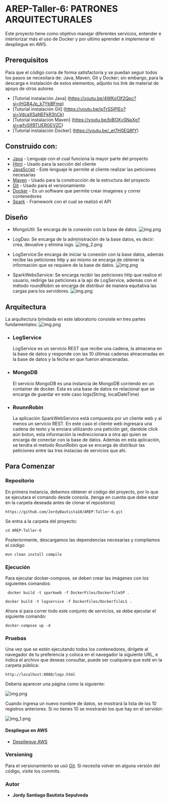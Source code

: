 # AREP-Taller-6: PATRONES ARQUITECTURALES

Este proyecto tiene como objetivo manejar diferentes servicios, entender e interiorizar más el uso de Docker y por ultimo aprender e implemenar el despliegue en AWS.


## Prerequisitos

Para que el código corra de forma satisfactoria y se puedan seguir todos los pasos se necesitara de: Java, Maven, Git y Docker; sin embargo,  para la descarga e instalación de estos elementos, adjunto los link de material de apoyo de otros autores

* [Tutorial instalación Java] (https://youtu.be/4WKo13f2Qpc?si=lHG84Jp_k7YbBFmp)
* [Tutorial instalación Git] (https://youtu.be/jpTrSSjPlEo?si=VdcaXSaNEFkR3hCk)
* [Tutorial instalación Maven] (https://youtu.be/biBOXvSNaXg?si=wfySIfBTUERGEVZC)
* [Tutorial instalación Docker] (https://youtu.be/_et7H0EQ8fY)

## Construido con:

* [Java](http://www.dropwizard.io/1.0.2/docs/) - Lenguaje con el cual funciona la mayor parte del proyecto
* [Html](https://developer.mozilla.org/es/docs/Web/HTML) - Usado para la sección del cliente
* [JavaScript](https://developer.mozilla.org/es/docs/Web/JavaScript) - Este lenguaje le permite al cliente realizar las peticiones necesarias
* [Maven](https://maven.apache.org/) - Usado para la construcción de la estructura del proyecto
* [Git](https://git-scm.com) - Usado para el versionamiento
* [Docker](https://www.docker.com/products/docker-desktop/) - Es un software que permite crear imagenes y correr contenedores
* [Spark](https://mvnrepository.com/artifact/org.apache.spark/spark-core) - Framework con el cual se realizó el API

## Diseño

* MongoUtil: Se encarga de la conexión con la base de datos.
    ![img.png](imagenes/img_2.png)

* LogDao: Se encarga de la administración de la base datos, es decir: crea, devuelve y elimina logs.
    ![img_2.png](imagenes/img_4.png)

* LogService:Se encarga de iniciar la conexión con la base datos, además recibe las peticiones http y asi mismo se encarga de obtener la información que se requiere de la base de datos. 
    ![img.png](imagenes/img_5.png)

* SparkWebsService: Se encarga recibir las peticiones http que realice el usuario, redirige las peticiones a la api de LogService, además con el método roundRobin se encarga de distribuir de manera equitativa las cargas para los servidores. 
    ![img.png](imagenes/img_6.png)

## Arquitectura

La arquitectura brindada en este laboratorio consiste en tres partes fundamentales:
    ![img.png](imagenes/img_7.png)

* ### LogService
    LogService es un servicio REST que recibe una cadena, la almacena en la base de datos y responde con las 10 últimas cadenas almacenadas en la base de datos y la fecha en que fueron almacenadas.
* ### MongoDB
    El servicio MongoDB es una instancia de MongoDB corriendo en un container de docker. Esta es una base de datos no relacional que se encarga de guardar en este caso logs(String, localDateTime)
* ### RounnRobin
  La aplicación SparkWebService está compuesta por un cliente web y al menos un servicio REST. En este caso el cliente web ingresara una cadena de texto y la enviara utilizando una petición get, dandole click aún boton, esta información la redireccionara a otra api quien se encarga de conectar con la base de datos. Además en esta aplicación, se tendra el metodo RounRobin que se encarga de distribuir las peticiones entre las tres instacias de servicios que ahi.  

## Para Comenzar

### Repositorio

En primera instancia, debemos obtener el código del proyecto, por lo que se ejecutara el comando desde consola. (tenga en cuenta que debe estar en la carpeta deseada antes de clonar el repositorio)

~~~
https://github.com/JordyBautista10/AREP-Taller-6.git
~~~

Se entra a la carpeta del proyecto:

~~~
cd AREP-Taller-6
~~~

Posteriormente, descargamos las dependencias necesarias y compilamos el código

~~~
mvn clean install compile
~~~

### Ejecución

Para ejecutar docker-compose, se deben crear las imágenes con los siguientes comandos:

~~~
 docker build -t sparkweb -f DockerFiles/DockerfileSP .
 ~~~
~~~
docker build -t logservice -f DockerFiles/DockerfileLS .
~~~

Ahora si para correr todo este conjunto de servicios, se debe ejecutar el siguiente comando:

~~~
docker-compose up -d 
~~~

### Pruebas

Una vez que se estén ejecutando todos los contenedores, dirígete al navegador de tu preferencia y coloca en el navegador la siguiente URL, e indica el archivo que deseas consultar, puede ser cualquiera que esté en la carpeta pública:

~~~
http://localhost:8080/logs.html
~~~

Debería aparecer una página como la siguiente:

![img.png](imagenes/img.png)

Cuando ingresa un nuevo nombre de datos, se mostrará la lista de los 10 registros anteriores. Si no tienes 10 se mostrarán los que hay en el servidor:

![img_1.png](imagenes/img_1.png)

#### Despliegue en AWS

* [Despliegue AWS](https://youtu.be/KLmHkzMWhM0)

### Versioning

Para el versionamiento se usó [Git](https://git-scm.com). Si necesita volver en alguna versión del código, visite los commits.

### Autor

* **Jordy Santiago Bautista Sepulveda** 



